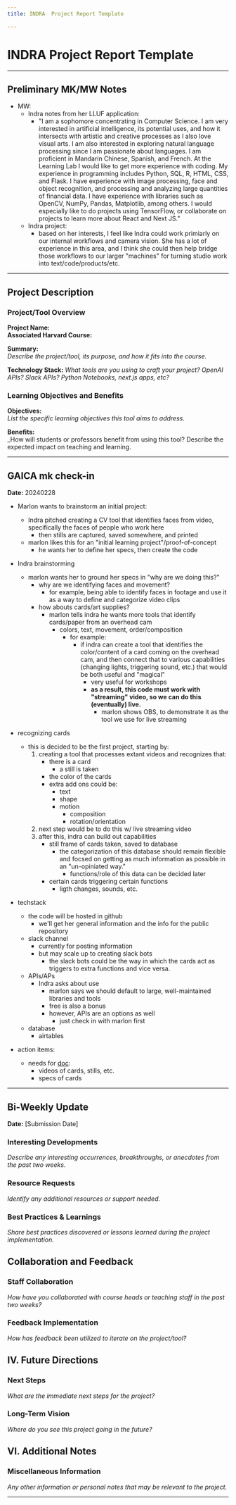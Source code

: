 ```yaml
---
title: INDRA  Project Report Template

---
```


# INDRA Project Report Template


---

## Preliminary MK/MW Notes

* MW: 
    * Indra notes from her LLUF application: 
        * "I am a sophomore concentrating in Computer Science. I am very interested in artificial intelligence, its potential uses, and how it intersects with artistic and creative processes as I also love visual arts. I am also interested in exploring natural language processing since I am passionate about languages. I am proficient in Mandarin Chinese, Spanish, and French. 
          At the Learning Lab I would like to get more experience with coding. My experience in programming includes Python, SQL, R, HTML, CSS, and Flask. I have experience with image processing, face and object recognition, and processing and analyzing large quantities of financial data. I have experience with libraries such as OpenCV, NumPy, Pandas, Matplotlib, among others. I would especially like to do projects using TensorFlow, or collaborate on projects to learn more about React and Next JS."
    * Indra project: 
        * based on her interests, I feel like Indra could work primiarly on our internal workflows and camera vision. She has a lot of experience in this area, and I think she could then help bridge those workflows to our larger "machines" for turning studio work into text/code/products/etc.


---

## Project Description

### Project/Tool Overview
**Project Name:**  
**Associated Harvard Course:**  
 
**Summary:**  
_Describe the project/tool, its purpose, and how it fits into the course._

**Technology Stack:** *What tools are you using to craft your project? OpenAI APIs? Slack APIs? Python Notebooks, next.js apps, etc?*

### Learning Objectives and Benefits
**Objectives:**  
_List the specific learning objectives this tool aims to address._

**Benefits:**  
_How will students or professors benefit from using this tool? Describe the expected impact on teaching and learning.

---


## GAICA mk check-in
**Date:** 20240228


* Marlon wants to brainstorm an initial project: 
    * Indra pitched creating a CV tool that identifies faces from video, specifically the faces of people who work here 
        * then stills are captured, saved somewhere, and printed 
    * marlon likes this for an "initial learning project"/proof-of-concept 
        * he wants her to define her specs, then create the code 

* Indra brainstorming 
    * marlon wants her to ground her specs in "why are we doing this?"
        * why are we identifying faces and movement? 
            * for example, being able to identify faces in footage and use it as a way to define and categorize video clips 
        * how abouts cards/art supplies?
            * marlon tells indra he wants more tools that identify cards/paper from an overhead cam 
                * colors, text, movement, order/composition 
                    * for example: 
                        * if indra can create a tool that identifies the color/content of a card coming on the overhead cam, and then connect that to various capabilities (changing lights, triggering sound, etc.) that would be both useful and "magical"
                            * very useful for workshops 
                            * **as a result, this code must work with "streaming" video, so we can do this (eventually) live.**
                                * marlon shows OBS, to demonstrate it as the tool we use for live streaming 

* recognizing cards 
    * this is decided to be the first project, starting by: 
        1. creating a tool that processes extant videos and recognizes that: 
            * there is a card
                * a still is taken
            * the color of the cards
            * extra add ons could be: 
                *  text
                *  shape
                *  motion 
                    *  composition
                    *  rotation/orientation
        2. next step would be to do this w/ live streaming video 
        3. after this, indra can build out capabilities 
            * still frame of cards taken, saved to database
                * the categorization of this database should remain flexible and focsed on getting as much information as possible in an "un-opiniated way."
                    * functions/role of this data can be decided later 
            * certain cards triggering certain functions 
                * ligth changes, sounds, etc. 

* techstack 
    * the code will be hosted in github
        * we'll get her general information and the info for the public repository 
    * slack channel 
        * currently for posting information 
        * but may scale up to creating slack bots 
            * the slack bots could be the way in which the cards act as triggers to extra functions and vice versa. 
    * APIs/APs
        * Indra asks about use
            * marlon says we should default to large, well-maintained libraries and tools 
            * free is also a bonus 
            * however, APIs are an options as well 
                * just check in with marlon first 
    * database 
        * airtables 

* action items: 
    * needs for [doc](/uhnr51hFTBy0xtRy0Md2Mg): 
        * videos of cards, stills, etc. 
        * specs of cards 


---


## Bi-Weekly Update
**Date:** [Submission Date]

### Interesting Developments
_Describe any interesting occurrences, breakthroughs, or anecdotes from the past two weeks._

### Resource Requests
_Identify any additional resources or support needed._

### Best Practices & Learnings
_Share best practices discovered or lessons learned during the project implementation._

## Collaboration and Feedback

### Staff Collaboration
_How have you collaborated with course heads or teaching staff in the past two weeks?_

### Feedback Implementation
_How has feedback been utilized to iterate on the project/tool?_

## IV. Future Directions

### Next Steps
_What are the immediate next steps for the project?_

### Long-Term Vision
_Where do you see this project going in the future?_

## VI. Additional Notes

### Miscellaneous Information
_Any other information or personal notes that may be relevant to the project._

---
